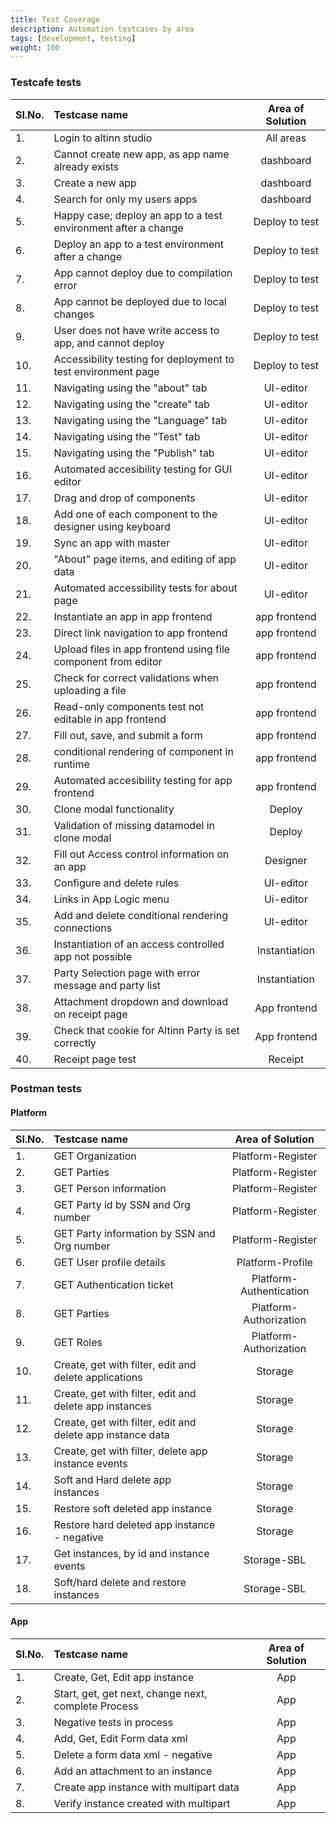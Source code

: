 ```yaml
---
title: Test Coverage
description: Automation testcases by area
tags: [development, testing]
weight: 100
---
```


###  Testcafe tests

Sl.No. |    Testcase name   |   Area of Solution
:--- | :--- | :---:
1. | Login to altinn studio | All areas
2. | Cannot create new app, as app name already exists | dashboard 
3. | Create a new app | dashboard 
4. | Search for only my users apps | dashboard 
5. | Happy case; deploy an app to a test environment after a change | Deploy to test 
6. | Deploy an app to a test environment after a change | Deploy to test 
7. | App cannot deploy due to compilation error | Deploy to test 
8. | App cannot be deployed due to local changes | Deploy to test 
9. | User does not have write access to app, and cannot deploy | Deploy to test 
10. | Accessibility testing for deployment to test environment page | Deploy to test 
11. | Navigating using the "about" tab | UI-editor 
12. | Navigating using the "create" tab |UI-editor 
13. | Navigating using the "Language" tab | UI-editor
14. | Navigating using the "Test" tab | UI-editor 
15. | Navigating using the "Publish" tab | UI-editor 
16. | Automated accesibility testing for GUI editor | UI-editor 
17. | Drag and drop of components | UI-editor 
18. | Add one of each component to the designer using keyboard | UI-editor 
19. | Sync an app with master | UI-editor 
20. | "About" page items, and editing of app data | UI-editor 
21. | Automated accessibility tests for about page | UI-editor 
22. | Instantiate an app in app frontend | app frontend 
23. | Direct link navigation to app frontend | app frontend 
24. | Upload files in app frontend using file component from editor | app frontend 
25. | Check for correct validations when uploading a file | app frontend 
26. | Read-only components test not editable in app frontend | app frontend 
27. | Fill out, save, and submit a form | app frontend 
28. | conditional rendering of component in runtime | app frontend 
29. | Automated accesibility testing for app frontend | app frontend
30. | Clone modal functionality | Deploy 
31. | Validation of missing datamodel in clone modal | Deploy 
32. | Fill out Access control information on an app | Designer
33. | Configure and delete rules | UI-editor
34. | Links in App Logic menu | Ui-editor
35. | Add and delete conditional rendering connections | UI-editor
36. | Instantiation of an access controlled app not possible | Instantiation
37. | Party Selection page with error message and party list | Instantiation
38. | Attachment dropdown and download on receipt page | App frontend
39. | Check that cookie for Altinn Party is set correctly | App frontend
40. | Receipt page test | Receipt

### Postman tests
#### Platform
Sl.No. |    Testcase name   |   Area of Solution   
:--- | :--- | :---: 
1. | GET Organization | Platform-Register
2. | GET Parties | Platform-Register
3. | GET Person information | Platform-Register
4. | GET Party id by SSN and Org number | Platform-Register
5. | GET Party information by SSN and Org number | Platform-Register
6. | GET User profile details | Platform-Profile
7. | GET Authentication ticket | Platform-Authentication
8. | GET Parties | Platform-Authorization
9. | GET Roles | Platform-Authorization
10. | Create, get with filter, edit and delete applications | Storage
11. | Create, get with filter, edit and delete app instances | Storage
12. | Create, get with filter, edit and delete app instance data | Storage
13. | Create, get with filter, delete app instance events | Storage
14. | Soft and Hard delete app instances | Storage
15. | Restore soft deleted app instance | Storage
16. | Restore hard deleted app instance - negative | Storage
17. | Get instances, by id and instance events | Storage-SBL
18. | Soft/hard delete and restore instances | Storage-SBL

#### App
Sl.No. |    Testcase name   |   Area of Solution   
:--- | :--- | :---: 
1. | Create, Get, Edit app instance | App
2. | Start, get, get next, change next, complete Process | App
3. | Negative tests in process | App
4. | Add, Get, Edit Form data xml | App
5. | Delete a form data xml - negative | App
6. | Add an attachment to an instance | App
7. | Create app instance with multipart data | App
8. | Verify instance created with multipart | App